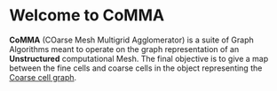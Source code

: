 # Welcome to CoMMA

**CoMMA** (COarse Mesh Multigrid Agglomerator) is a suite of Graph Algorithms meant to operate on the graph representation of an **Unstructured** computational Mesh. The final objective is to give a map between the fine cells and coarse cells in the object representing the [Coarse cell graph](#Coarse_Cell_Graph).
